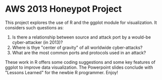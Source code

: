 # AWS 2013 Honeypot Project

This project explores the use of R and the ggplot module for visualization. It considers such questions as:

1. Is there a relationship between source and attack port by a would-be cyber-attacker (in 2013)?
2. Where is thye "center of gravity" of all worldwide cyber-attacks?
3. What are the most common ports and protocols used in an attack?

These work in R offers some coding suggestions and some key features of ggplot to improve data visualization. The Powerpoint slides conclude with "Lessons Learned" for the newbie R programmer.  Enjoy!
